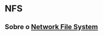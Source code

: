 # NFS

## Sobre o [Network File System](https://access.redhat.com/documentation/en-us/red_hat_enterprise_linux/8/html/managing_file_systems/overview-of-available-file-systems_managing-file-systems)
